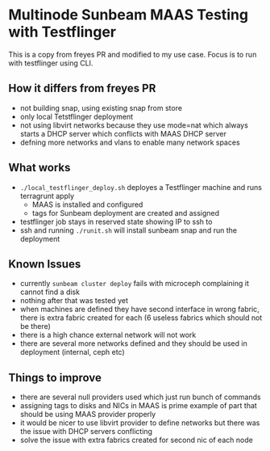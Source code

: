 # Multinode Sunbeam MAAS Testing with Testflinger

This is a copy from freyes PR and modified to my use case. Focus is to run with testflinger using CLI.

## How it differs from freyes PR

- not building snap, using existing snap from store
- only local Tetstflinger deployment
- not using libvirt networks because they use mode=nat which always starts a DHCP server which conflicts with MAAS DHCP server
- defning more networks and vlans to enable many network spaces

## What works

- `./local_testflinger_deploy.sh` deployes a Testflinger machine and runs terragrunt apply
  - MAAS is installed and configured
  - tags for Sunbeam deployment are created and assigned
- testflinger job stays in reserved state showing IP to ssh to
- ssh and running `./runit.sh` will install sunbeam snap and run the deployment

## Known Issues

- currently `sunbeam cluster deploy` fails with microceph complaining it cannot find a disk
- nothing after that was tested yet
- when machines are defined they have second interface in wrong fabric, there is extra fabric created for each (6 useless fabrics which should not be there)
- there is a high chance external network will not work
- there are several more networks defined and they should be used in deployment (internal, ceph etc)

## Things to improve

- there are several null providers used which just run bunch of commands
- assigning tags to disks and NICs in MAAS is prime example of part that should be using MAAS provider properly
- it would be nicer to use libvirt provider to define networks but there was the issue with DHCP servers conflicting
- solve the issue with extra fabrics created for second nic of each node
